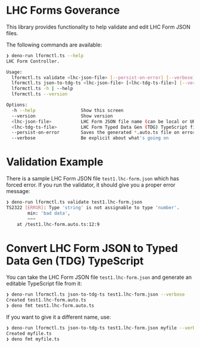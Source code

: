 # LHC Forms Goverance

This library provides functionality to help validate and edit LHC Form JSON files.

The following commands are available:

```bash
❯ deno-run lformctl.ts --help
LHC Form Controller.

Usage:
  lformctl.ts validate <lhc-json-file> [--persist-on-error] [--verbose]
  lformctl.ts json-to-tdg-ts <lhc-json-file> [<lhc-tdg-ts-file>] [--verbose]
  lformctl.ts -h | --help
  lformctl.ts --version

Options:
  -h --help                 Show this screen
  --version                 Show version
  <lhc-json-file>           LHC Form JSON file name (can be local or URL)
  <lhc-tdg-ts-file>         LHC Form Typed Data Gen (TDG) TypeScript file name
  --persist-on-error        Saves the generated *.auto.ts file on error
  --verbose                 Be explicit about what's going on
```

# Validation Example

There is a sample LHC Form JSON file `test1.lhc-form.json` which has forced error. 
If you run the validator, it should give you a proper error message:

```bash
❯ deno-run lformctl.ts validate test1.lhc-form.json
TS2322 [ERROR]: Type 'string' is not assignable to type 'number'.
        min: 'bad data',
        ~~~
    at /test1.lhc-form.auto.ts:12:9
```

# Convert LHC Form JSON to Typed Data Gen (TDG) TypeScript

You can take the LHC Form JSON file `test1.lhc-form.json` and generate an editable
TypeScript file from it:

```bash
❯ deno-run lformctl.ts json-to-tdg-ts test1.lhc-form.json --verbose
Created test1.lhc-form.auto.ts
❯ deno fmt test1.lhc-form.auto.ts
```

If you want to give it a different name, use:

```bash
❯ deno-run lformctl.ts json-to-tdg-ts test1.lhc-form.json myfile --verbose
Created myfile.ts
❯ deno fmt myfile.ts
```
